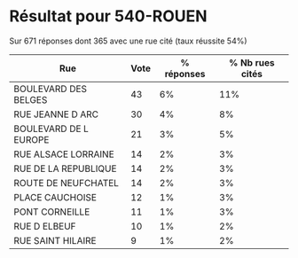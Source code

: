 # Résultat pour 540-ROUEN

Sur 671 réponses dont 365 avec une rue cité (taux réussite 54%)

| Rue | Vote | % réponses | % Nb rues cités|
|-----|------|------------|----------------|
| BOULEVARD DES BELGES | 43 | 6% | 11%|
| RUE JEANNE D ARC | 30 | 4% | 8%|
| BOULEVARD DE L EUROPE | 21 | 3% | 5%|
| RUE ALSACE LORRAINE | 14 | 2% | 3%|
| RUE DE LA REPUBLIQUE | 14 | 2% | 3%|
| ROUTE DE NEUFCHATEL | 14 | 2% | 3%|
| PLACE CAUCHOISE | 12 | 1% | 3%|
| PONT CORNEILLE | 11 | 1% | 3%|
| RUE D ELBEUF | 10 | 1% | 2%|
| RUE SAINT HILAIRE | 9 | 1% | 2%|
